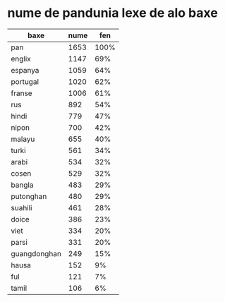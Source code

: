 # nume de pandunia lexe de alo baxe

| baxe  | nume  | fen |
|-------|-------|-----|
| pan | 1653 | 100% |
| englix | 1147 | 69% |
| espanya | 1059 | 64% |
| portugal | 1020 | 62% |
| franse | 1006 | 61% |
| rus | 892 | 54% |
| hindi | 779 | 47% |
| nipon | 700 | 42% |
| malayu | 655 | 40% |
| turki | 561 | 34% |
| arabi | 534 | 32% |
| cosen | 529 | 32% |
| bangla | 483 | 29% |
| putonghan | 480 | 29% |
| suahili | 461 | 28% |
| doice | 386 | 23% |
| viet | 334 | 20% |
| parsi | 331 | 20% |
| guangdonghan | 249 | 15% |
| hausa | 152 | 9% |
| ful | 121 | 7% |
| tamil | 106 | 6% |
